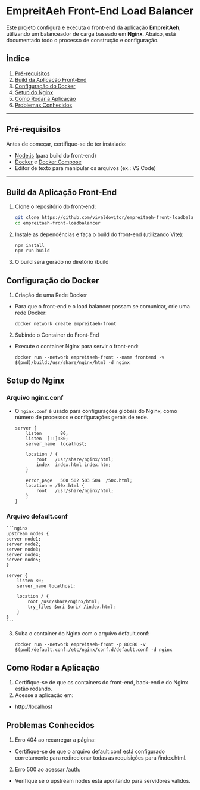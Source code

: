 # EmpreitAeh Front-End Load Balancer

Este projeto configura e executa o front-end da aplicação **EmpreitAeh**, utilizando um balanceador de carga baseado em **Nginx**. Abaixo, está documentado todo o processo de construção e configuração.

## Índice
1. [Pré-requisitos](#pré-requisitos)
2. [Build da Aplicação Front-End](#build-da-aplicação-front-end)
3. [Configuração do Docker](#configuração-do-docker)
4. [Setup do Nginx](#setup-do-nginx)
5. [Como Rodar a Aplicação](#como-rodar-a-aplicação)
6. [Problemas Conhecidos](#problemas-conhecidos)

---

## Pré-requisitos

Antes de começar, certifique-se de ter instalado:
- [Node.js](https://nodejs.org/) (para build do front-end)
- [Docker](https://www.docker.com/) e [Docker Compose](https://docs.docker.com/compose/)
- Editor de texto para manipular os arquivos (ex.: VS Code)

---

## Build da Aplicação Front-End

1. Clone o repositório do front-end:
    ```bash
    git clone https://github.com/vivaldovitor/empreitaeh-front-loadbalancer.git
    cd empreitaeh-front-loadbalancer
    ```

2. Instale as dependências e faça o build do front-end (utilizando Vite):
    ```
    npm install
    npm run build
    ```

3. O build será gerado no diretório /build


## Configuração do Docker

1. Criação de uma Rede Docker
- Para que o front-end e o load balancer possam se comunicar, crie uma rede Docker:
    ```
    docker network create empreitaeh-front
    ```

2. Subindo o Container do Front-End
- Execute o container Nginx para servir o front-end:
    ```
    docker run --network empreitaeh-front --name frontend -v $(pwd)/build:/usr/share/nginx/html -d nginx
    ```

## Setup do Nginx 

### Arquivo nginx.conf
- O `nginx.conf` é usado para configurações globais do Nginx, como número de processos e configurações gerais de rede.


    ```nginx
    server {
        listen       80;
        listen  [::]:80;
        server_name  localhost;

        location / {
            root   /usr/share/nginx/html;
            index  index.html index.htm;
        }

        error_page   500 502 503 504  /50x.html;
        location = /50x.html {
            root   /usr/share/nginx/html;
        }
    }
    ```

### Arquivo default.conf
    
    ```nginx
    upstream nodes {
    server node1;
    server node2;
    server node3;
    server node4;
    server node5;
    }

    server {
        listen 80;
        server_name localhost;

        location / {
            root /usr/share/nginx/html;
            try_files $uri $uri/ /index.html;
        }
    }
    ```

3. Suba o container do Nginx com o arquivo default.conf:
    ```
    docker run --network empreitaeh-front -p 80:80 -v $(pwd)/default.conf:/etc/nginx/conf.d/default.conf -d nginx
    ```

## Como Rodar a Aplicação

1. Certifique-se de que os containers do front-end, back-end e do Nginx estão rodando.
2. Acesse a aplicação em:
- http://localhost


## Problemas Conhecidos

1. Erro 404 ao recarregar a página:

- Certifique-se de que o arquivo default.conf está configurado corretamente para redirecionar todas as requisições para /index.html.
    
2. Erro 500 ao acessar /auth:

- Verifique se o upstream nodes está apontando para servidores válidos.
